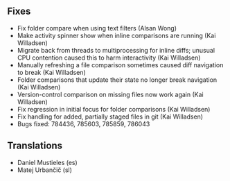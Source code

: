 
<!--
2017-08-13 meld 3.17.3
======================
-->

Fixes
-----

* Fix folder compare when using text filters (Alsan Wong)
* Make activity spinner show when inline comparisons are running (Kai
  Willadsen)
* Migrate back from threads to multiprocessing for inline diffs; unusual
  CPU contention caused this to harm interactivity (Kai Willadsen)
* Manually refreshing a file comparison sometimes caused diff navigation
  to break (Kai Willadsen)
* Folder comparisons that update their state no longer break navigation
  (Kai Willadsen)
* Version-control comparison on missing files now work again (Kai
  Willadsen)
* Fix regression in initial focus for folder comparisons (Kai Willadsen)
* Fix handling for added, partially staged files in git (Kai Willadsen)
* Bugs fixed: 784436, 785603, 785859, 786043

Translations
------------

* Daniel Mustieles (es)
* Matej Urbančič (sl)
